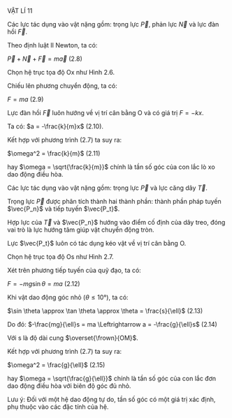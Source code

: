 VẬT LÍ 11

Các lực tác dụng vào vật nặng gồm: trọng lực $\vec{P}$, phản lực $\vec{N}$ và lực đàn hồi $\vec{F}$.

Theo định luật II Newton, ta có:

$\vec{P} + \vec{N} + \vec{F} = m\vec{a}$ (2.8)

Chọn hệ trục tọa độ Ox như Hình 2.6.

Chiếu lên phương chuyển động, ta có:

$F = ma$ (2.9)

Lực đàn hồi $\vec{F}$ luôn hướng về vị trí cân bằng O và có giá trị $F = -kx$.

Ta có: $a = -\frac{k}{m}x$ (2.10).

Kết hợp với phương trình (2.7) ta suy ra:

$\omega^2 = \frac{k}{m}$ (2.11)

hay $\omega = \sqrt{\frac{k}{m}}$ chính là tần số góc của con lắc lò xo dao động điều hòa.

Các lực tác dụng vào vật nặng gồm: trọng lực $\vec{P}$ và lực căng dây $\vec{T}$.

Trọng lực $\vec{P}$ được phân tích thành hai thành phần: thành phần pháp tuyến $\vec{P_n}$ và tiếp tuyến $\vec{P_t}$.

Hợp lực của $\vec{T}$ và $\vec{P_n}$ hướng vào điểm cố định của dây treo, đóng vai trò là lực hướng tâm giúp vật chuyển động tròn.

Lực $\vec{P_t}$ luôn có tác dụng kéo vật về vị trí cân bằng O.

Chọn hệ trục tọa độ Os như Hình 2.7.

Xét trên phương tiếp tuyến của quỹ đạo, ta có:

$F = -mg \sin \theta = ma$ (2.12)

Khi vật dao động góc nhỏ ($\theta \leq 10°$), ta có:

$\sin \theta \approx \tan \theta \approx \theta = \frac{s}{\ell}$ (2.13)

Do đó: $-\frac{mg}{\ell}s = ma \Leftrightarrow a = -\frac{g}{\ell}s$ (2.14)

Với s là độ dài cung $\overset{\frown}{OM}$.

Kết hợp với phương trình (2.7) ta suy ra:

$\omega^2 = \frac{g}{\ell}$ (2.15)

hay $\omega = \sqrt{\frac{g}{\ell}}$ chính là tần số góc của con lắc đơn dao động điều hòa với biên độ góc đủ nhỏ.

Lưu ý: Đối với một hệ dao động tự do, tần số góc có một giá trị xác định, phụ thuộc vào các đặc tính của hệ.
